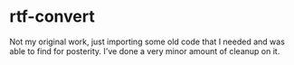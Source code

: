 # rtf-convert
Not my original work, just importing some old code that I needed and was able to find for posterity. I've done a very minor amount of cleanup on it.
